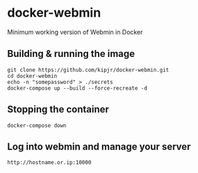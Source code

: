 # docker-webmin
Minimum working version of Webmin in Docker

## Building & running the image
```
git clone https://github.com/kipjr/docker-webmin.git
cd docker-webmin
echo -n "somepassword" > ./secrets
docker-compose up --build --force-recreate -d
```

## Stopping the container
```
docker-compose down
```

## Log into webmin and manage your server
```
http://hostname.or.ip:10000
```
